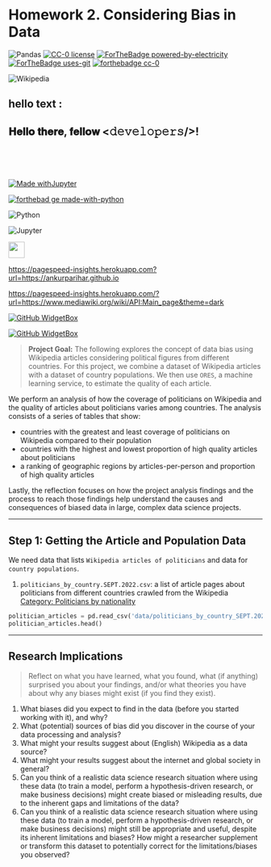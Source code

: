 # Homework 2. Considering Bias in Data
![Pandas](https://img.shields.io/badge/pandas-%23150458.svg?style=for-the-badge&logo=pandas&logoColor=white)
[![CC-0 license](https://img.shields.io/badge/License-CC--0-blue.svg)](https://creativecommons.org/licenses/by-nd/4.0)
[![ForTheBadge powered-by-electricity](http://ForTheBadge.com/images/badges/powered-by-electricity.svg)](http://ForTheBadge.com)
[![ForTheBadge uses-git](http://ForTheBadge.com/images/badges/uses-git.svg)](https://GitHub.com/)
[![forthebadge cc-0](http://ForTheBadge.com/images/badges/cc-0.svg)](http://ForTheBadge.com)

![Wikipedia](https://img.shields.io/badge/Wikipedia-%23000000.svg?style=for-the-badge&logo=wikipedia&logoColor=white)
## hello text :
<div align="left">
<h2> 𝐇𝐞𝐥𝐥𝐨 𝐭𝐡𝐞𝐫𝐞, 𝐟𝐞𝐥𝐥𝐨𝐰 <𝚍𝚎𝚟𝚎𝚕𝚘𝚙𝚎𝚛𝚜/>!  </h2>
</div>
<br>
<br>
<br> 



[![Made withJupyter](https://img.shields.io/badge/Made%20with-Jupyter-orange?style=for-the-badge&logo=Jupyter)](https://jupyter.org/try)

[![forthebad
ge made-with-python](http://ForTheBadge.com/images/badges/made-with-python.svg)](https://www.python.org/)

![Python](https://img.shields.io/badge/Python-FFD43B?style=for-the-badge&logo=python&logoColor=blue)

![Jupyter](https://img.shields.io/badge/Jupyter-F37626.svg?&style=for-the-badge&logo=Jupyter&logoColor=white)

<img height="32" width="32" src="https://user-images.githubusercontent.com/61786322/195970564-6ff7fa35-43bb-4ff6-b415-e537e099074a.svg"/>

https://pagespeed-insights.herokuapp.com?url=https://ankurparihar.github.io

https://pagespeed-insights.herokuapp.com/?url=https://www.mediawiki.org/wiki/API:Main_page&theme=dark



[![GitHub WidgetBox](https://github-widgetbox.vercel.app/api/skills?names=js,ts,java,php,python,html,css,c,cpp,csharp,swift,rust,ruby,kotlin,erlang,dart,go,scala,elm,bash,r,xml,json,yaml,postgresql,mysql,haskell,powershell,lua,visualbasic,x86,arm,groovy,perl,solidity,fortran,sass,graphql,clojure,clojurescript,markdown)](https://github.com/Jurredr/github-widgetbox)


[![GitHub WidgetBox](https://github-widgetbox.vercel.app/api/profile?username=hluebbering&data=followers,repositories,stars,commits)](https://github.com/hluebbering/github-widgetbox)


> **Project Goal:** The following explores the concept of data bias using Wikipedia articles considering political figures from different countries. For this project, we combine a dataset of Wikipedia articles with a dataset of country populations. We then use `ORES`, a machine learning service, to estimate the quality of each article.

We perform an analysis of how the coverage of politicians on Wikipedia and the quality of articles about politicians varies among countries. The analysis consists of a series of tables that show:

- countries with the greatest and least coverage of politicians on Wikipedia compared to their population
- countries with the highest and lowest proportion of high quality articles about politicians
- a ranking of geographic regions by articles-per-person and proportion of high quality articles


Lastly, the reflection focuses on how the project analysis findings and the process to reach those findings help understand the causes and consequences of biased data in large, complex data science projects.

----------------------------------------------------


## Step 1: Getting the Article and Population Data


We need data that lists `Wikipedia articles of politicians` and data for `country populations`.


1. `politicians_by_country.SEPT.2022.csv`: a list of article pages about politicians from different countries crawled from the Wikipedia [Category: Politicians by nationality](https://en.wikipedia.org/wiki/Category:Politicians_by_nationality)

```python
politician_articles = pd.read_csv('data/politicians_by_country_SEPT.2022.csv')
politician_articles.head()
```






------------------------------------



## Research Implications


> Reflect on what you have learned, what you found, what (if anything) surprised you about your findings, and/or what theories you have about why any biases might exist (if you find they exist). 


1. What biases did you expect to find in the data (before you started working with it), and why?
2. What (potential) sources of bias did you discover in the course of your data processing and analysis?
3. What might your results suggest about (English) Wikipedia as a data source?
4. What might your results suggest about the internet and global society in general?
5. Can you think of a realistic data science research situation where using these data (to train a model, perform a hypothesis-driven research, or make business decisions) might create biased or misleading results, due to the inherent gaps and limitations of the data?
6. Can you think of a realistic data science research situation where using these data (to train a model, perform a hypothesis-driven research, or make business decisions) might still be appropriate and useful, despite its inherent limitations and biases?
How might a researcher supplement or transform this dataset to potentially correct for the limitations/biases you observed?




